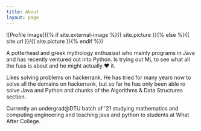 ```yaml
---
title: About
layout: page
---
```

![Profile Image]({% if site.external-image %}{{ site.picture }}{% else %}{{ site.url }}/{{ site.picture }}{% endif %})

<p>
    A potterhead and greek mythology enthusiast who mainly programs in Java and has recently ventured out into Python. Is
    trying out ML to see what all the fuss is about and he might actually ❤ it. 
</p>

<p>
    Likes solving problems on hackerrank. He has tried for many years now to solve all the domains on 
    hackerrank, but so far he has only been able ro solve Java and Python and chunks of the Algorithms & 
    Data Structures section.    
</p>

<p>
    Currently an undergrad@DTU batch of '21 studying mathematics and computing engineering and teaching java and python
    to students at What After College.
</p>
